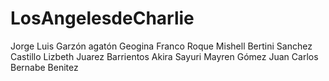 # LosAngelesdeCharlie
Jorge Luis Garzón agatón
Geogina Franco Roque
Mishell Bertini Sanchez Castillo
Lizbeth Juarez Barrientos
Akira Sayuri Mayren Gómez 
Juan Carlos Bernabe Benitez
